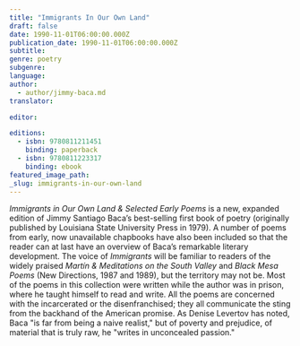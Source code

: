 ```yaml
---
title: "Immigrants In Our Own Land"
draft: false
date: 1990-11-01T06:00:00.000Z
publication_date: 1990-11-01T06:00:00.000Z
subtitle:
genre: poetry
subgenre:
language:
author:
  - author/jimmy-baca.md
translator:

editor:

editions:
  - isbn: 9780811211451
    binding: paperback
  - isbn: 9780811223317
    binding: ebook
featured_image_path:
_slug: immigrants-in-our-own-land
---
```


_Immigrants in Our Own Land & Selected Early Poems_ is a new, expanded edition of Jimmy Santiago Baca’s best-selling first book of poetry (originally published by Louisiana State University Press in 1979). A number of poems from early, now unavailable chapbooks have also been included so that the reader can at last have an overview of Baca’s remarkable literary development. The voice of _Immigrants_ will be familiar to readers of the widely praised _Martín & Meditations on the South Valley_ and _Black Mesa Poems_ (New Directions, 1987 and 1989), but the territory may not be. Most of the poems in this collection were written while the author was in prison, where he taught himself to read and write. All the poems are concerned with the incarcerated or the disenfranchised; they all communicate the sting from the backhand of the American promise. As Denise Levertov has noted, Baca "is far from being a naive realist," but of poverty and prejudice, of material that is truly raw, he "writes in unconcealed passion."

